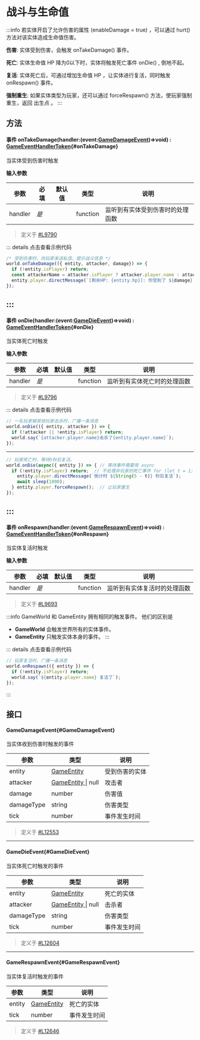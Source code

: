 <script setup>
import '/style.css'
</script>
# 战斗与生命值
:::info
若实体开启了允许伤害的属性 (enableDamage = true) ，可以通过 hurt() 方法对该实体造成生命值伤害。

**伤害**: 实体受到伤害，会触发 onTakeDamage() 事件。

**死亡**: 实体生命值 HP 降为0以下时，实体将触发死亡事件 onDie() , 倒地不起。

**复活**: 实体死亡后，可通过增加生命值 HP ，让实体进行复活，同时触发 onRespawn() 事件。

**强制重生**: 如果实体类型为玩家，还可以通过 forceRespawn() 方法，使玩家强制重生，返回 出生点 。
:::

## 方法

#### <font id="API" /><font id="Event">事件</font> onTakeDamage(<font id="Type">handler:(event:[GameDamageEvent](./fight#GameDamageEvent))=>void</font>) <font id="Type">: [GameEventHandlerToken](https://www.yuque.com/box3lab/api/gll7mhwasgn9hoq0)</font>{#onTakeDamage}
当实体受到伤害时触发

**输入参数**

| **参数** | **必填** | **默认值** | **类型** | **说明** |
| --- | --- | --- | --- | --- |
| handler | _是_ | | function | 监听到有实体受到伤害时的处理函数 |

> 定义于 [#L9790](https://github.com/box3lab/arena_dts/blob/main/GameAPI.d.ts#L9790)

::: details 点击查看示例代码
```javascript
/* 受到伤害时，向玩家发送私信，提示战斗信息 */
world.onTakeDamage(({ entity, attacker, damage}) => {
  if (!entity.isPlayer) return;
  const attackerName = attacker.isPlayer ? attacker.player.name : attacker.id;
  entity.player.directMessage(`[剩余HP: {entity.hp}]: 你受到了 ${damage} 点来自 {attackerName} 的伤害`);
});
```
:::
---


#### <font id="API" /><font id="Event">事件</font> onDie(<font id="Type">handler:(event:[GameDieEvent](./fight#GameDieEvent))=>void</font>) <font id="Type">: [GameEventHandlerToken](https://www.yuque.com/box3lab/api/gll7mhwasgn9hoq0)</font>{#onDie}
当实体死亡时触发

**输入参数**

| **参数** | **必填** | **默认值** | **类型** | **说明** |
| --- | --- | --- | --- | --- |
| handler | _是_ | | function | 监听到有实体死亡时的处理函数 |

> 定义于 [#L9796](https://github.com/box3lab/arena_dts/blob/main/GameAPI.d.ts#L9796)

::: details 点击查看示例代码
```javascript
// 一名玩家被其他玩家击杀时，广播一条消息
world.onDie(({ entity, attacker }) => {
  if (!attacker || !entity.isPlayer) return;
  world.say(`{attacker.player.name}击杀了{entity.player.name}`);
});
```
---
```javascript
// 玩家死亡时，等待5秒后复活。 
world.onDie(async({ entity }) => { // 等待事件需要用 async
  if (!entity.isPlayer) return;  // 不处理非玩家的死亡事件 for (let t = 1; t <= 5; t++) {
    entity.player.directMessage(`倒计时 ${String(5 - t)} 秒后复活`);
    await sleep(1000);
  } entity.player.forceRespawn();  // 让玩家重生
});
```
:::
---


#### <font id="API" /><font id="Event">事件</font> onRespawn(<font id="Type">handler:(event:[GameRespawnEvent](./fight#GameRespawnEvent))=>void</font>) <font id="Type">: [GameEventHandlerToken](https://www.yuque.com/box3lab/api/gll7mhwasgn9hoq0)</font>{#onRespawn}
当实体复活时触发

**输入参数**

| **参数** | **必填** | **默认值** | **类型** | **说明** |
| --- | --- | --- | --- | --- |
| handler | _是_ | | function | 监听到有实体复活时的处理函数 |

> 定义于 [#L9693](https://github.com/box3lab/arena_dts/blob/main/GameAPI.d.ts#L9693)

:::info
GameWorld 和 GameEntity 拥有相同的触发事件。 他们的区别是

- **GameWorld** 会触发世界所有的实体事件。
- **GameEntity** 只触发实体本身的事件。
:::


::: details 点击查看示例代码
```javascript
// 玩家复活时，广播一条消息
world.onRespawn(({ entity }) => {
  if (!entity.isPlayer) return;
  world.say(`${entity.player.name} 复活了`);
});
```
:::

## 接口

#### <font id="API" />GameDamageEvent{#GameDamageEvent}
当实体收到伤害时触发的事件

| **参数** | **类型** | **说明** |
| --- | --- | --- |
| entity | [GameEntity](https://www.yuque.com/box3lab/api/crnsxu2gtymwx013) | 受到伤害的实体 |
| attacker | [GameEntity ](https://www.yuque.com/box3lab/api/crnsxu2gtymwx013)&#124; null | 攻击者 |
| damage | number | 伤害值 |
| damageType | string | 伤害类型 |
| tick | number | 事件发生时间 |

> 定义于 [#L12553](https://github.com/box3lab/arena_dts/blob/main/GameAPI.d.ts#L12553)

---


#### <font id="API" />GameDieEvent{#GameDieEvent}
当实体死亡时触发的事件

| **参数** | **类型** | **说明** |
| --- | --- | --- |
| entity | [GameEntity](https://www.yuque.com/box3lab/api/crnsxu2gtymwx013) | 死亡的实体 |
| attacker | [GameEntity ](https://www.yuque.com/box3lab/api/crnsxu2gtymwx013)&#124; null | 击杀者 |
| damageType | string | 伤害类型 |
| tick | number | 事件发生时间 |

> 定义于 [#L12604](https://github.com/box3lab/arena_dts/blob/main/GameAPI.d.ts#L12604)
---


#### <font id="API" />GameRespawnEvent{#GameRespawnEvent}
当实体复活时触发的事件

| **参数** | **类型** | **说明** |
| --- | --- | --- |
| entity | [GameEntity](https://www.yuque.com/box3lab/api/crnsxu2gtymwx013) | 死亡的实体 |
| tick | number | 事件发生时间 |

> 定义于 [#L12646](https://github.com/box3lab/arena_dts/blob/main/GameAPI.d.ts#L12646)